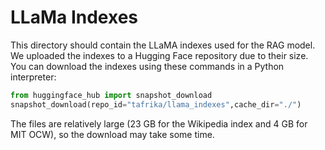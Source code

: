 # LLaMa Indexes

This directory should contain the LLaMA indexes used for the RAG model. We uploaded the indexes to a Hugging Face repository due to their size. You can download the indexes using these commands in a Python interpreter:

```python
from huggingface_hub import snapshot_download
snapshot_download(repo_id="tafrika/llama_indexes",cache_dir="./")
```

The files are relatively large (23 GB for the Wikipedia index and 4 GB for MIT OCW), so the download may take some time.
